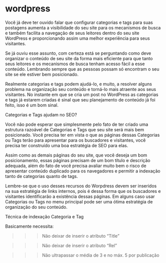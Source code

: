 # wordpress

Você já deve ter ouvido falar que configurar categorias e tags para suas postagens aumenta a visibilidade do seu site para os mecanismos de busca e também facilita a navegação de seus leitores dentro do seu site WordPress e proporcionando assim uma melhor experiência para seus visitantes.

Se já ouviu esse assunto, com certeza está se perguntando como deve organizar o conteúdo de seu site da forma mais eficiente para que tanto seus leitores e os mecanismos de busca tenham acesso fácil a esse conteúdo. Lembrando sempre que as pessoas possam só encontram o seu site se ele estiver bem posicionado.

Realmente categorias e tags podem ajudá-lo, e muito, a resolver alguns problema na organização seu conteúdo e torná-lo mais atraente aos seus visitantes. No instante em que se cria um post no WordPress as categorias e tags já estarem criadas é sinal que seu planejamento de conteúdo já foi feito, isso é um bom sinal.

Categorias e Tags ajudam no SEO?

Você não pode esperar que simplesmente pelo fato de ter criado uma estrutura razoável de Categorias e Tags que seu site será mais bem posicionado. Você precisa ter em vista o que as páginas dessas Categorias ou Tags terão para apresentar para os buscadores e visitantes, você precisa ter construído uma boa estratégia de SEO para elas.

Assim como as demais páginas do seu site, que você deseja um bom posicionamento, essas páginas precisam de um bom título e descrição adequada, além do fato de você precisa avaliar muito bem o risco de apresentar conteúdo duplicado para os navegadores e permitir a indexação tanto de categorias quanto de tags.

Lembre-se que o uso desses recursos do Worpdress devem ser inseridos na sua estratégia de links internos, pois é dessa forma que os buscadores e visitantes identificarão a existência dessas páginas. Em alguns caso usar Categorias ou Tags no menu principal pode ser uma ótima estratégia de organização do seu conteúdo.

Técnica de indexação Categoria e Tag

Basicamente necessita:

>>> Não deixar de inserir o atributo “Title”

>>> Não deixar de inserir o atributo “Rel”

>>> Não ultrapassar o média de 3 e no máx. 5 por publicação
